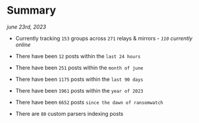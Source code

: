 
# Summary
_june 23rd, 2023_

- Currently tracking `153` groups across `271` relays & mirrors - _`110` currently online_

- There have been `12` posts within the `last 24 hours`

- There have been `251` posts within the `month of june`

- There have been `1175` posts within the `last 90 days`

- There have been `1961` posts within the `year of 2023`

- There have been `6652` posts `since the dawn of ransomwatch`

- There are `80` custom parsers indexing posts
